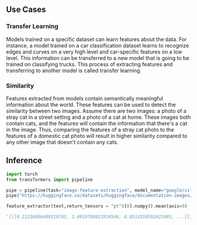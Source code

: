 ## Use Cases

### Transfer Learning

Models trained on a specific dataset can learn features about the data. For instance, a model trained on a car classification dataset learns to recognize edges and curves on a very high level and car-specific features on a low level. This information can be transferred to a new model that is going to be trained on classifying trucks. This process of extracting features and transferring to another model is called transfer learning.

### Similarity

Features extracted from models contain semantically meaningful information about the world. These features can be used to detect the similarity between two images. Assume there are two images: a photo of a stray cat in a street setting and a photo of a cat at home. These images both contain cats, and the features will contain the information that there's a cat in the image. Thus, comparing the features of a stray cat photo to the features of a domestic cat photo will result in higher similarity compared to any other image that doesn't contain any cats.

## Inference

```python
import torch
from transformers import pipeline

pipe = pipeline(task="image-feature-extraction", model_name="google/vit-base-patch16-384", framework="pt", pool=True)
pipe("https://huggingface.co/datasets/huggingface/documentation-images/resolve/main/cats.png")

feature_extractor(text,return_tensors = "pt")[0].numpy().mean(axis=0)

'[[[0.21236686408519745, 1.0919708013534546, 0.8512550592422485, ...]]]'
```
